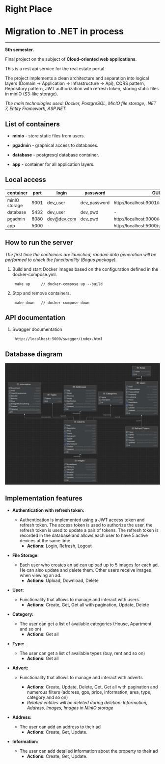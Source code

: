 # Right Place

# Migration to .NET in process 
----

**5th semester.**

Final project on the subject of **Cloud-oriented web applications**.

This is a rest api service for the real estate portal.

The project implements a clean architecture and separation into logical layers 
(Domain -> Application -> Infrastructure -> Api), CQRS pattern, Repository pattern, JWT authorization with refresh token, storing static files in minIO (S3-like storage).

<i>The main technologies used: Docker, PostgreSQL, MinIO file storage, .NET 7, Entity Framework, ASP.NET.</i>


## List of containers

* **minio** - store static files from users.
    

* **pgadmin** - graphical access to databases.
    

* **database** - postgresql database container.


* **app** - container for all application layers.

## Local access

| container     | port | login       | password     | GUI                                      |
|---------------|------|-------------|--------------|------------------------------------------|
| minIO storage | 9001 | dev_user    | dev_password | http://localhost:9001/login              |
| database      | 5432 | dev_user    | dev_pwd      | -                                        |
| pgadmin       | 8080 | dev@dev.com | dev_pwd      | http://localhost:9000/login              |
| app           | 5000 | -           | -            | http://localhost:5000/swagger/index.html |     


## How to run the server

<i>The first time the containers are launched, random data generation will be performed to check the functionality
(Bogus package).</i>


1. Build and start Docker images based on the configuration defined in the docker-compose.yml.

        make up     // docker-compose up --build

2. Stop and remove containers.

        make down   // docker-compose down


## API documentation

   1. Swagger documentation

           http://localhost:5000/swagger/index.html


## Database diagram

![Database diagram](https://github.com/gitEugeneL/RightPlace/blob/main/database-diagram.png)



## Implementation features

* **Authentication with refresh token:**

   + Authentication is implemented using a JWT access token and refresh token. 
The access token is used to authorize the user, the refresh token is used to update a pair of tokens. 
The refresh token is recorded in the database and allows each user to have 5 active devices at the same time.
     - **Actions:** Login, Refresh, Logout


* **File Storage:**
  + Each user who creates an ad can upload up to 5 images for each ad. 
  He can also update and delete them. 
  Other users receive images when viewing an ad.
      - **Actions:** Upload, Download, Delete

* **User:**
  + Functionality that allows to manage and interact with users.
    - **Actions:** Create, Get, Get all with pagination, Update, Delete 


* **Category:**
   + The user can get a list of available categories (House, Apartment and so on)
      - **Actions:** Get all


* **Type:**
   + The user can get a list of available types (buy, rent and so on)
      - **Actions:** Get all


* **Advert:**
   + Functionality that allows to manage and interact with adverts

     - **Actions:** Create, Update, Delete, Get, Get all with pagination and numerous filters (address, gps, price, information, area, type, category and so on)
     - <i>Related entities will be deleted during deletion: Information, Address, Images, Images in MinIO storage</i>


* **Address:**

  + The user can add an address to their ad
    - **Actions:** Create, Get, Update.


* **Information:**

  + The user can add detailed information about the property to their ad
    - **Actions:** Create, Get, Update.
